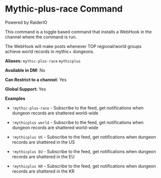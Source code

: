 # Mythic-plus-race Command

Powered by RaiderIO

This command is a toggle based command that installs a WebHook in the channel where the command is run.

The WebHook will make posts whenever TOP regional/world groups achieve world records in mythic+ dungeons.


**Aliases:** `mythic-plus-race` `mythicplus`

**Available in DM:** No

**Can Restrict to a channel:** Yes

**Global Support:** Yes

**Examples**

* `!mythic-plus-race` - Subscribe to the feed, get notifications when dungeon records are shattered world-wide

* `!mythicplus world` - Subscribe to the feed, get notifications when dungeon records are shattered world-wide

* `!mythicplus US` - Subscribe to the feed, get notifications when dungeon records are shattered in the US

* `!mythicplus EU` - Subscribe to the feed, get notifications when dungeon records are shattered in the EU

* `!mythicplus KR` - Subscribe to the feed, get notifications when dungeon records are shattered in the KR